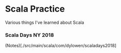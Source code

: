 # Scala Practice
Various things I've learned about Scala

### Scala Days NY 2018
(Notes)[./src/main/scala/com/dylowen/scaladays2018]